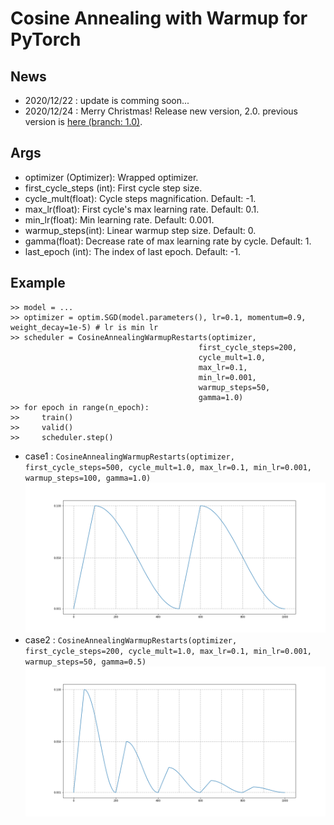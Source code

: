 # Cosine Annealing with Warmup for PyTorch

## News
- 2020/12/22 : update is comming soon...
- 2020/12/24 : Merry Christmas! Release new version, 2.0. previous version is [here (branch: 1.0)](https://github.com/katsura-jp/pytorch-cosine-annealing-with-warmup/tree/1.0).

## Args
- optimizer (Optimizer): Wrapped optimizer.
- first_cycle_steps (int): First cycle step size.
- cycle_mult(float): Cycle steps magnification. Default: -1.
- max_lr(float): First cycle's max learning rate. Default: 0.1.
- min_lr(float): Min learning rate. Default: 0.001.
- warmup_steps(int): Linear warmup step size. Default: 0.
- gamma(float): Decrease rate of max learning rate by cycle. Default: 1.
- last_epoch (int): The index of last epoch. Default: -1.

## Example
```
>> model = ...
>> optimizer = optim.SGD(model.parameters(), lr=0.1, momentum=0.9, weight_decay=1e-5) # lr is min lr
>> scheduler = CosineAnnealingWarmupRestarts(optimizer,
                                          first_cycle_steps=200,
                                          cycle_mult=1.0,
                                          max_lr=0.1,
                                          min_lr=0.001,
                                          warmup_steps=50,
                                          gamma=1.0)
>> for epoch in range(n_epoch):
>>     train()
>>     valid()
>>     scheduler.step()
```

- case1 : `CosineAnnealingWarmupRestarts(optimizer, first_cycle_steps=500, cycle_mult=1.0, max_lr=0.1, min_lr=0.001, warmup_steps=100, gamma=1.0)`
![example1](./src/plot001.png "example1")
- case2 : `CosineAnnealingWarmupRestarts(optimizer, first_cycle_steps=200, cycle_mult=1.0, max_lr=0.1, min_lr=0.001, warmup_steps=50, gamma=0.5)`
![example2](./src/plot002.png "example2")